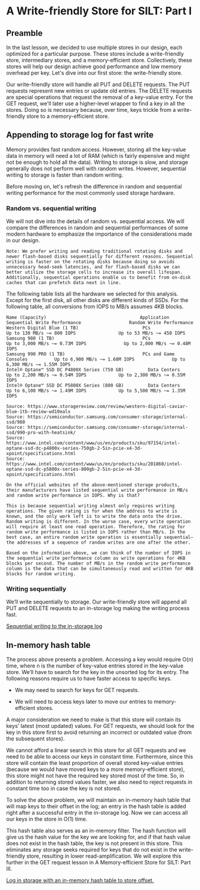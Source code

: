 # A Write-friendly Store for SILT: Part I
## Preamble
In the last lesson, we decided to use multiple stores in our design, each optimized for a particular purpose. These stores include a write-friendly store, intermediary stores, and a memory-efficient store. Collectively, these stores will help our design achieve good performance and low memory overhead per key. Let's dive into our first store: the write-friendly store.

Our write-friendly store will handle all PUT and DELETE requests. The PUT requests represent new entries or update old entries. The DELETE requests are special operations that request the removal of a key-value entry. For the GET request, we'll later use a higher-level wrapper to find a key in all the stores. Doing so is necessary because, over time, keys trickle from a write-friendly store to a memory-efficient store.

## Appending to storage log for fast write
Memory provides fast random access. However, storing all the key-value data in memory will need a lot of RAM (which is fairly expensive and might not be enough to hold all the data). Writing to storage is slow, and storage generally does not perform well with random writes. However, sequential writing to storage is faster than random writing.

Before moving on, let's refresh the difference in random and sequential writing performance for the most commonly used storage hardware.

### Random vs. sequential writing
We will not dive into the details of random vs. sequential access. We will compare the differences in random and sequential performances of some modern hardware to emphasize the importance of the considerations made in our design.
```
Note: We prefer writing and reading traditional rotating disks and newer flash-based disks sequentially for different reasons. Sequential writing is faster on the rotating disks because doing so avoids unnecessary head-seek latencies, and for flash-based disks we can better utilize the storage cells to increase its overall lifespan. Additionally, sequential operations enable us to benefit from on-disk caches that can prefetch data next in line.
```
The following table lists all the hardware we selected for this analysis. Except for the first disk, all other disks are different kinds of SSDs. For the following table, all conversions from IOPS to MB/s assumes 4KB blocks.


```
Name (Capacity)	                                  Application	                Sequential Write Performance	              Random Write Performance
Western Digital Blue (1 TB)	                       PCs	                        Up to 130 MB/s ~= 800 IOPS	              Up to 53 MB/s ~= 450 IOPS
Samsung 980 (1 TB)	                               PCs                        	Up to 3,000 MB/s ~= 0.73M IOPS          	Up to 2,000 MB/s ~= 0.48M IOPS
Samsung 990 PRO (1 TB)	                           PCs and Game Consoles	      Up to 6,900 MB/s ~= 1.68M IOPS	          Up to 6,300 MB/s ~= 1.55M IOPS
Intel® Optane™ SSD DC P4800X Series (750 GB)	     Data Centers	                Up to 2,200 MB/s ~= 0.54M IOPS	          Up to 2,300 MB/s ~= 0.55M IOPS
Intel® Optane™ SSD DC P5800X Series (800 GB)	     Data Centers	                Up to 6,100 MB/s ~= 1.49M IOPS	          Up to 5,500 MB/s ~= 1.35M IOPS
```

```
Source: https://www.storagereview.com/review/western-digital-caviar-blue-1tb-review-wd10ealx
Source: https://semiconductor.samsung.com/consumer-storage/internal-ssd/980
Source: https://semiconductor.samsung.com/consumer-storage/internal-ssd/990-pro-with-heatsink/
Source: https://www.intel.com/content/www/us/en/products/sku/97154/intel-optane-ssd-dc-p4800x-series-750gb-2-5in-pcie-x4-3d-xpoint/specifications.html
Source: https://www.intel.com/content/www/us/en/products/sku/201860/intel-optane-ssd-dc-p5800x-series-800gb-2-5in-pcie-x4-3d-xpoint/specifications.html
```

```
On the official websites of the above-mentioned storage products, their manufacturers have listed sequential write performance in MB/s and random write performance in IOPS. Why is that?

This is because sequential writing almost only requires writing operations. The given rating is for when the address to write is known, and the only work left is to write the data onto the drive. Random writing is different. In the worse case, every write operation will require at least one read operation. Therefore, the rating for random write performance is listed in IOPS rather than MB/s. In the best case, an entire random write operation is essentially sequential–the addresses of a sequence of random writes are one after the other.

Based on the information above, we can think of the number of IOPS in the sequential write performance column as write operations for 4KB blocks per second. The number of MB/s in the random write performance column is the data that can be simultaneously read and written for 4KB blocks for random writing.
```
### Writing sequentially
We’ll write sequentially to storage. Our write-friendly store will append all PUT and DELETE requests to an in-storage log making the writing process fast.

[Sequential writing to the in-storage log](./seqwriting.png)

## In-memory hash table
The process above presents a problem. Accessing a key would require O(n) time, where n is the number of key-value entries stored in the key-value store. We’ll have to search for the key in the unsorted log for its entry. The following reasons require us to have faster access to specific keys.

- We may need to search for keys for GET requests.

- We will need to access keys later to move our entries to memory-efficient stores.

A major consideration we need to make is that this store will contain its keys' latest (most updated) values. For GET requests, we should look for the key in this store first to avoid returning an incorrect or outdated value (from the subsequent stores).

We cannot afford a linear search in this store for all GET requests and we need to be able to access our keys in constant time. Furthermore, since this store will contain the least proportion of overall stored key-value entries (because we would have moved keys to a more memory-efficient store), this store might not have the required key stored most of the time. So, in addition to returning stored values faster, we also need to reject requests in constant time too in case the key is not stored.

To solve the above problem, we will maintain an in-memory hash table that will map keys to their offset in the log; an entry in the hash table is added right after a successful entry in the in-storage log. Now we can access all our keys in the store in O(1) time.

This hash table also serves as an in-memory filter. The hash function will give us the hash value for the key we are looking for, and if that hash value does not exist in the hash table, the key is not present in this store. This eliminates any storage seeks required for keys that do not exist in the write-friendly store, resulting in lower read-amplification. We will explore this further in the GET request lesson in A Memory-efficient Store for SILT: Part III.

[Log in storage with an in-memory hash table to store offset.](./inmem.png)
